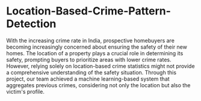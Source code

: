 # Location-Based-Crime-Pattern-Detection
With the increasing crime rate in India, prospective homebuyers are becoming increasingly concerned about ensuring the safety of their new homes. The location of a property plays a crucial role in determining its safety, prompting buyers to prioritize areas with lower crime rates. However, relying solely on location-based crime statistics might not provide a comprehensive understanding of the safety situation. Through this project, our team achieved a machine learning-based system that aggregates previous crimes, considering not only the location but also the victim's profile.

